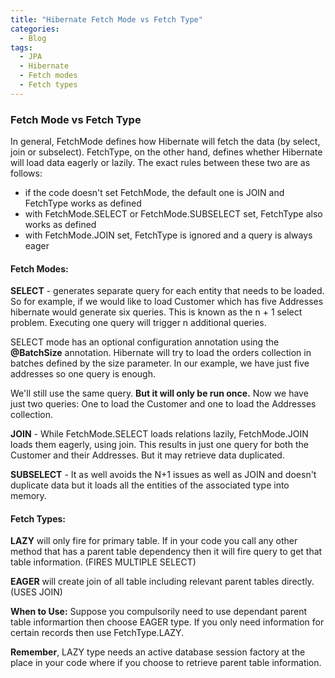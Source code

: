 ```yaml
---
title: "Hibernate Fetch Mode vs Fetch Type"
categories:
  - Blog
tags:
  - JPA
  - Hibernate
  - Fetch modes
  - Fetch types
---
```


### Fetch Mode vs Fetch Type

In general, FetchMode defines how Hibernate will fetch the data (by select, join or subselect). FetchType, on the other hand, defines whether Hibernate will load data eagerly or lazily.
The exact rules between these two are as follows:

* if the code doesn't set FetchMode, the default one is JOIN and FetchType works as defined
* with FetchMode.SELECT or FetchMode.SUBSELECT set, FetchType also works as defined
* with FetchMode.JOIN set, FetchType is ignored and a query is always eager

#### Fetch Modes:

**SELECT** - generates separate query for each entity that needs to be loaded.
So for example, if we would like to load Customer which has five Addresses hibernate would generate six queries.
This is known as the n + 1 select problem. Executing one query will trigger n additional queries.

SELECT mode has an optional configuration annotation using the **@BatchSize** annotation.
Hibernate will try to load the orders collection in batches defined by the size parameter.
In our example, we have just five addresses so one query is enough.

We'll still use the same query. **But it will only be run once.** Now we have just two queries: One to load the Customer and one to load the Addresses collection.

**JOIN** - While FetchMode.SELECT loads relations lazily, FetchMode.JOIN loads them eagerly, using join.
This results in just one query for both the Customer and their Addresses.
But it may retrieve data duplicated.

**SUBSELECT** - It as well avoids the N+1 issues as well as JOIN and doesn't duplicate data but it loads all the entities of the associated type into memory.

#### Fetch Types:

**LAZY** will only fire for primary table. If in your code you call any other method that has a parent table dependency then it will fire query to get that table information. (FIRES MULTIPLE SELECT)

**EAGER** will create join of all table including relevant parent tables directly. (USES JOIN)

**When to Use:** Suppose you compulsorily need to use dependant parent table informartion then choose EAGER type. If you only need information for certain records then use FetchType.LAZY.

**Remember**, LAZY type needs an active database session factory at the place in your code where if you choose to retrieve parent table information.
                                                                          
                                                                          
                                                                          

